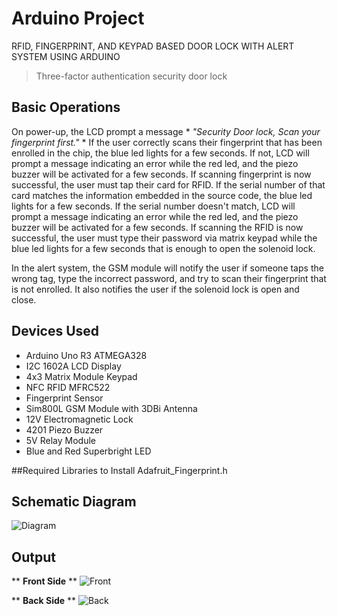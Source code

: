 # Arduino Project
RFID, FINGERPRINT, AND KEYPAD BASED DOOR LOCK WITH ALERT SYSTEM USING ARDUINO 
> Three-factor authentication security door lock

## Basic Operations

On power-up, the LCD prompt a message * *"Security Door lock, Scan your fingerprint first."* * If the user correctly scans their fingerprint that has been enrolled in the chip, the blue led lights for a few seconds. If not, LCD will prompt a message indicating an error while the red led, and the piezo buzzer will be activated for a few seconds. If scanning fingerprint is now successful, the user must tap their card for RFID. If the serial number of that card matches the information embedded in the source code, the blue led lights for a few seconds. If the serial number doesn't match, LCD will prompt a message indicating an error while the red led, and the piezo buzzer will be activated for a few seconds. If scanning the RFID is now successful, the user must type their password via matrix keypad while the blue led lights for a few seconds that is enough to open the solenoid lock. 

In the alert system, the GSM module will notify the user if someone taps the wrong tag, type the incorrect password, and try to scan their fingerprint that is not enrolled. It also notifies the user if the solenoid lock is open and close.

## Devices Used

- Arduino Uno R3 ATMEGA328
- I2C 1602A LCD Display
- 4x3 Matrix Module Keypad
- NFC RFID MFRC522
- Fingerprint Sensor
- Sim800L GSM Module with 3DBi Antenna
- 12V Electromagnetic Lock
- 4201 Piezo Buzzer
- 5V Relay Module
- Blue and Red Superbright LED

##Required Libraries to Install
Adafruit_Fingerprint.h

## Schematic Diagram

![Diagram](https://user-images.githubusercontent.com/99194388/168485882-e00e2f0c-57ae-46e7-a0af-9cb13901d0e1.png)

## Output

** **Front Side** **
![Front](https://user-images.githubusercontent.com/99194388/168486520-8dc28796-bbc6-4122-907b-7eb82f07c57b.jpg)

** **Back Side** **
![Back](https://user-images.githubusercontent.com/99194388/168486577-e783cfc3-55d8-4c80-80f5-f7eb2b007ec9.jpg)


